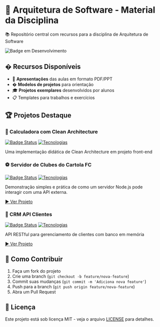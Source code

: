 # 🚀 Arquitetura de Software - Material da Disciplina

📚 Repositório central com recursos para a disciplina de Arquitetura de Software

![Badge em Desenvolvimento](https://img.shields.io/badge/Status-Em%20Desenvolvimento-yellow)

## � Recursos Disponíveis

- 📂 **Apresentações** das aulas em formato PDF/PPT
- � **Modelos de projetos** para orientação
- 🎓 **Projetos exemplares** desenvolvidos por alunos
- 📋 Templates para trabalhos e exercícios

## 🏆 Projetos Destaque

### 🧮 Calculadora com Clean Architecture
[![Badge Status](https://img.shields.io/badge/Status-Completo-brightgreen)]()
[![Tecnologias](https://img.shields.io/badge/Tech-HTML,CSS,JS-blue)]()

Uma implementação didática de Clean Architecture em projeto front-end

### ⚽ Servidor de Clubes do Cartola FC
[![Badge Status](https://img.shields.io/badge/Status-Completo-brightgreen)]()
[![Tecnologias](https://img.shields.io/badge/Tech-Node.js,HTML,CSS,JS-blue)]()

Demonstração simples e prática de como um servidor Node.js pode interagir com uma API externa.

[▶️ Ver Projeto](https://github.com/EmmanoelMonteiro/listar_clubes-cartola-fc)

### 📇 CRM API Clientes
[![Badge Status](https://img.shields.io/badge/Status-Completo-brightgreen)]()
[![Tecnologias](https://img.shields.io/badge/Tech-Node.js,H2,RestAPI-orange)]()

API RESTful para gerenciamento de clientes com banco em memória

[▶️ Ver Projeto](https://github.com/EmmanoelMonteiro/crm_api_clientes)

## 🧩 Como Contribuir

1. Faça um fork do projeto
2. Crie uma branch (`git checkout -b feature/nova-feature`)
3. Commit suas mudanças (`git commit -m 'Adiciona nova feature'`)
4. Push para a branch (`git push origin feature/nova-feature`)
5. Abra um Pull Request

## 📝 Licença

Este projeto está sob licença MIT - veja o arquivo [LICENSE](./LICENSE) para detalhes.
